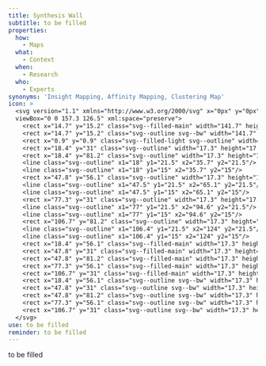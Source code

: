```yaml
---
title: Synthesis Wall
subtitle: to be filled
properties:
  how:
    - Maps
  what:
    - Context
  when:
    - Research
  who:
    - Experts
synonyms: 'Insight Mapping, Affinity Mapping, Clustering Map'
icon: >
  <svg version="1.1" xmlns="http://www.w3.org/2000/svg" x="0px" y="0px"
  viewBox="0 0 157.3 126.5" xml:space="preserve">
    <rect x="14.7" y="15.2" class="svg--filled-main" width="141.7" height="110.4"/>
    <rect x="14.7" y="15.2" class="svg--outline svg--bw" width="141.7" height="110.4"/>
    <rect x="0.9" y="0.9" class="svg--filled-light svg--outline" width="140.3" height="110.9"/>
    <rect x="18.4" y="31" class="svg--outline" width="17.3" height="17.3"/>
    <rect x="18.4" y="81.2" class="svg--outline" width="17.3" height="17.3"/>
    <line class="svg--outline" x1="18" y1="21.5" x2="35.7" y2="21.5"/>
    <line class="svg--outline" x1="18" y1="15" x2="35.7" y2="15"/>
    <rect x="47.8" y="56.1" class="svg--outline" width="17.3" height="17.3"/>
    <line class="svg--outline" x1="47.5" y1="21.5" x2="65.1" y2="21.5"/>
    <line class="svg--outline" x1="47.5" y1="15" x2="65.1" y2="15"/>
    <rect x="77.3" y="31" class="svg--outline" width="17.3" height="17.3"/>
    <line class="svg--outline" x1="77" y1="21.5" x2="94.6" y2="21.5"/>
    <line class="svg--outline" x1="77" y1="15" x2="94.6" y2="15"/>
    <rect x="106.7" y="81.2" class="svg--outline" width="17.3" height="17.3"/>
    <line class="svg--outline" x1="106.4" y1="21.5" x2="124" y2="21.5"/>
    <line class="svg--outline" x1="106.4" y1="15" x2="124" y2="15"/>
    <rect x="18.4" y="56.1" class="svg--filled-main" width="17.3" height="17.3"/>
    <rect x="47.8" y="31" class="svg--filled-main" width="17.3" height="17.3"/>
    <rect x="47.8" y="81.2" class="svg--filled-main" width="17.3" height="17.3"/>
    <rect x="77.3" y="56.1" class="svg--filled-main" width="17.3" height="17.3"/>
    <rect x="106.7" y="31" class="svg--filled-main" width="17.3" height="17.3"/>
    <rect x="18.4" y="56.1" class="svg--outline svg--bw" width="17.3" height="17.3"/>
    <rect x="47.8" y="31" class="svg--outline svg--bw" width="17.3" height="17.3"/>
    <rect x="47.8" y="81.2" class="svg--outline svg--bw" width="17.3" height="17.3"/>
    <rect x="77.3" y="56.1" class="svg--outline svg--bw" width="17.3" height="17.3"/>
    <rect x="106.7" y="31" class="svg--outline svg--bw" width="17.3" height="17.3"/>
  </svg>
use: to be filled
reminder: to be filled
---
```

to be filled

